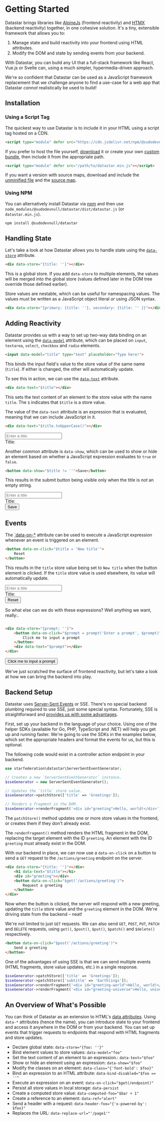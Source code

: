 # Getting Started

Datastar brings libraries like [AlpineJs](https://alpinejs.dev/) (frontend reactivity) and [HTMX](https://htmx.org/) (backend reactivity) together, in one cohesive solution. It's a tiny, extensible framework that allows you to:

1. Manage state and build reactivity into your frontend using HTML attributes.
2. Modify the DOM and state by sending events from your backend.

With Datastar, you can build any UI that a full-stack framework like React, Vue.js or Svelte can, using a much simpler, hypermedia-driven approach.

<div class="alert alert-info">
    <iconify-icon icon="ion:rocket"></iconify-icon>
    <div>
        We're so confident that Datastar can be used as a JavaScript framework replacement that we challenge anyone to find a use-case for a web app that Datastar <em>cannot</em> realistically be used to build!
    </div>
</div>

## Installation

### Using a Script Tag

The quickest way to use Datastar is to include it in your HTML using a script tag hosted on a CDN.

```html
<script type="module" defer src="https://cdn.jsdelivr.net/npm/@sudodevnull/datastar"></script>
```

If you prefer to host the file yourself, [download](https://cdn.jsdelivr.net/npm/@sudodevnull/datastar/dist/datastar.min.js) it or create your own [custom bundle](/bundler), then include it from the appropriate path.
    
```html
<script type="module" defer src="/path/to/datastar.min.js"></script>
```

If you want a version with source maps, download and include the [unminified file](https://cdn.jsdelivr.net/npm/@sudodevnull/datastar/dist/datastar.js) and the [source map](https://cdn.jsdelivr.net/npm/@sudodevnull/datastar/dist/datastar.js.map).

### Using NPM

You can alternatively install Datastar via [npm](https://www.npmjs.com/package/@sudodevnull/datastar) and then use `node_modules/@sudodevnull/datastar/dist/datastar.js` (or `datastar.min.js`).

```bash
npm install @sudodevnull/datastar
```

## Handling State

Let's take a look at how Datastar allows you to handle state using the [`data-store`](/reference/plugins_core#store) attribute.

```html
<div data-store="{title: ''}"></div>
```

This is a global store. If you add `data-store` to multiple elements, the values will be merged into the global store (values defined later in the DOM tree override those defined earlier). 

Store values are nestable, which can be useful for namespacing values. The values must be written as a JavaScript object literal _or_ using JSON syntax.

```html
<div data-store="{primary: {title: ''}, secondary: {title: '' }}"></div>
```

## Adding Reactivity

Datastar provides us with a way to set up two-way data binding on an element using the [`data-model`](/reference/plugins_attributes#model) attribute, which can be placed on `input`, `textarea`, `select`, `checkbox` and `radio` elements.

```html
<input data-model="title" type="text" placeholder="Type here!">
```

This binds the input field's value to the store value of the same name (`title`). If either is changed, the other will automatically update. 

To see this in action, we can use the [`data-text`](/reference/plugins_attributes#text) attribute.

```html
<div data-text="$title"></div>
```

This sets the text content of an element to the store value with the name `title`. The `$` indicates that `$title` is a store value.

The value of the `data-text` attribute is an expression that is evaluated, meaning that we can include JavaScript in it.

```html
<div data-text="$title.toUpperCase()"></div>
```

<div data-store="{title1: ''}" class="alert flex flex-col items-start p-8">
    <input data-model="title1" placeholder="Enter a title" class="input input-bordered">
    <div class="flex gap-2">
        Title:
        <div data-text="$title1.toUpperCase()"></div>
    </div>
</div>

Another common attribute is `data-show`, which can be used to show or hide an element based on whether a JavaScript expression evaluates to `true` or `false`.

```html
<button data-show="$title != ''">Save</button>
```

This results in the submit button being visible only when the title is _not_ an empty string.

<div data-store="{title2: ''}" class="alert flex flex-col items-start p-8">
    <input data-model="title2" placeholder="Enter a title" class="input input-bordered">
    <div class="flex gap-2">
        Title:
        <div data-text="$title2.toUpperCase()"></div>
    </div>
    <button data-show="$title2 != ''" class="btn btn-primary">
        Save
    </button>
</div>

## Events

The [`data-on-*](/reference/plugins_attributes#on) attribute can be used to execute a JavaScript expression whenever an event is triggered on an element. 

```html
<button data-on-click="$title = 'New title'">
    Reset
</button>
```

This results in the `title` store value being set to `New title` when the button element is clicked. If the `title` store value is used elsewhere, its value will automatically update.

<div data-store="{title3: ''}" class="alert flex flex-col items-start p-8">
    <input data-model="title3" placeholder="Enter a title" class="input input-bordered">
    <div class="flex gap-2">
        Title:
        <div data-text="$title3.toUpperCase()"></div>
    </div>
    <button data-on-click="$title3 = 'New title'" class="btn btn-secondary">
        Reset
    </button>
</div>

So what else can we do with these expressions? Well anything we want, really:. 

```html

<div data-store="{prompt: ''}">
    <button data-on-click="$prompt = prompt('Enter a prompt', $prompt)">
        Click me to input a prompt
    </button>
    <div data-text="$prompt"></div>
</div>
```

<div data-store="{prompt: ''}" class="alert flex items-center gap-8 p-8">
    <button data-on-click="$prompt = prompt('Enter a prompt', $prompt)" class="btn btn-primary">
        Click me to input a prompt
    </button>
    <div data-text="$prompt"></div>
</div>

We've just scratched the surface of frontend reactivity, but let's take a look at how we can bring the backend into play.

## Backend Setup

Datastar uses [Server-Sent Events](https://en.wikipedia.org/wiki/Server-sent_events) or SSE. There's no special backend plumbing required to use SSE, just some special syntax. Fortunately, SSE is straightforward and [provides us with some advantages](/essays/event_streams_all_the_way_down).

First, set up your backend in the language of your choice. Using one of the helper SDKs (available for Go, PHP, TypeScript and .NET) will help you get up and running faster. We're going to use the SDKs in the examples below, which set the appropriate headers and format the events for us, but this is optional.

The following code would exist in a controller action endpoint in your backend.

```php
use starfederation\datastar\ServerSentEventGenerator;

// Creates a new `ServerSentEventGenerator` instance.
$sseGenerator = new ServerSentEventGenerator();

// Updates the `title` store value.
$sseGenerator->patchStore(['title' => 'Greetings']);

// Renders a fragment in the DOM.
$sseGenerator->renderFragment('<div id="greeting">Hello, world!</div>');
```

The `patchStore()` method updates one or more store values in the frontend, or creates them if they don't already exist.

The `renderFragment()` method renders the HTML fragment in the DOM, replacing the target element with the ID `greeting`. An element with the ID `greeting` must already exist in the DOM.

With our backend in place, we can now use a `data-on-click` on a button to send a `GET` request to the `/actions/greeting` endpoint on the server.

```html
<div data-store="{title: ''}"></div>
    <h1 data-text="$title"></h1>
    <div id="greeting"></div>
    <button data-on-click="$get('/actions/greeting')">
        Request a greeting
    </button>
</div>
```

Now when the button is clicked, the server will respond with a new greeting, updating the `title` store value and the `greeting` element in the DOM. We're driving state from the backend – neat!

We're not limited to just `GET` requests. We can also send `GET`, `POST`, `PUT`, `PATCH` and `DELETE` requests, using `get()`, `$post()`, `$put()`, `$patch()` and `$delete()` respectively.

```html
<button data-on-click="$post('/actions/greeting')">
    Send a greeting
</button>
```    

One of the advantages of using SSE is that we can send multiple events (HTML fragments, store value updates, etc.) in a single response.

```php
$sseGenerator->patchStore(['title' => 'Greetings']);
$sseGenerator->patchStore(['subtitle' => 'Earthlings']);
$sseGenerator->renderFragment('<div id="greeting-world">Hello, world!</div>');
$sseGenerator->renderFragment('<div id="greeting-universe">Hello, universe!</div>');
```

## An Overview of What's Possible

You can think of Datastar as an extension to HTML's [data attributes](https://developer.mozilla.org/en-US/docs/Learn/HTML/Howto/Use_data_attributes). Using `data-*` attributes (hence the name), you can introduce state to your frontend and access it anywhere in the DOM or from your backend. You can set up events that trigger requests to endpoints that respond with HTML fragments and store updates.

- Declare global state: `data-store="{foo: ''}"`
- Bind element values to store values: `data-model="foo"`
- Set the text content of an element to an expression.: `data-text="$foo"`
- Show or hide an element using an expression: `data-show="$foo"`
- Modify the classes on an element: `data-class="{'font-bold': $foo}"`
- Bind an expression to an HTML attribute: `data-bind-disabled="$foo == ''"`
- Execute an expression on an event: `data-on-click="$get(/endpoint)"`
- Persist all store values in local storage: `data-persist`
- Create a computed store value: `data-computed-foo="$bar + 1"`
- Create a reference to an element: `data-ref="alert"`
- Send a header with a request: `data-header-foo="{'x-powered-by': $foo}"`
- Replaces the URL: `data-replace-url="'/page1'"`
